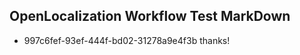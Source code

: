 ## OpenLocalization Workflow Test MarkDown
* 997c6fef-93ef-444f-bd02-31278a9e4f3b thanks!

<!--HONumber=Aug16_HO4-->


